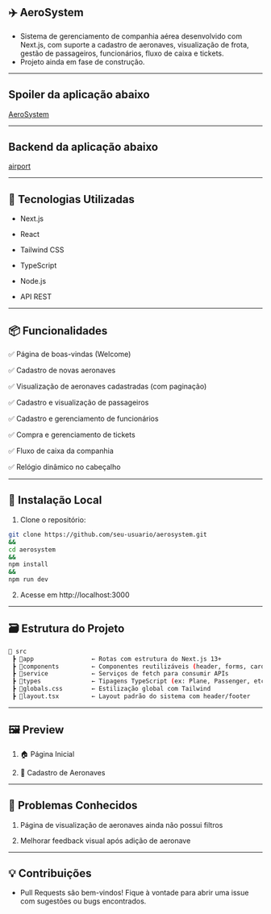 ## ✈️ AeroSystem

- Sistema de gerenciamento de companhia aérea desenvolvido com Next.js, com suporte a cadastro de aeronaves, visualização de frota, gestão de passageiros, funcionários, fluxo de caixa e tickets.
- Projeto ainda em fase de construção.

---

## Spoiler da aplicação abaixo

[AeroSystem](https://aerosystem.vercel.app/)

---

## Backend da aplicação abaixo

[airport](https://github.com/reinaldoper/airport-api)

---

## 🚀 Tecnologias Utilizadas

- Next.js

- React

- Tailwind CSS

- TypeScript

- Node.js

- API REST

---

## 📦 Funcionalidades

✅ Página de boas-vindas (Welcome)

✅ Cadastro de novas aeronaves

✅ Visualização de aeronaves cadastradas (com paginação)

✅ Cadastro e visualização de passageiros

✅ Cadastro e gerenciamento de funcionários

✅ Compra e gerenciamento de tickets

✅ Fluxo de caixa da companhia

✅ Relógio dinâmico no cabeçalho

---

## 🧪 Instalação Local

1. Clone o repositório:

```bash
git clone https://github.com/seu-usuario/aerosystem.git
&&
cd aerosystem
&&
npm install
&&
npm run dev
```
2. Acesse em http://localhost:3000

---

## 🗃️ Estrutura do Projeto

```bash
📁 src
 ┣ 📂app                ← Rotas com estrutura do Next.js 13+
 ┣ 📂components         ← Componentes reutilizáveis (header, forms, cards, etc.)
 ┣ 📂service            ← Serviços de fetch para consumir APIs
 ┣ 📂types              ← Tipagens TypeScript (ex: Plane, Passenger, etc.)
 ┣ 📄globals.css        ← Estilização global com Tailwind
 ┣ 📄layout.tsx         ← Layout padrão do sistema com header/footer
```

---

## 🖼️ Preview

1. 🏠 Página Inicial

2. 🛫 Cadastro de Aeronaves

---

## 🐞 Problemas Conhecidos

1. Página de visualização de aeronaves ainda não possui filtros

2. Melhorar feedback visual após adição de aeronave

---

## 💡 Contribuições

- Pull Requests são bem-vindos! Fique à vontade para abrir uma issue com sugestões ou bugs encontrados.